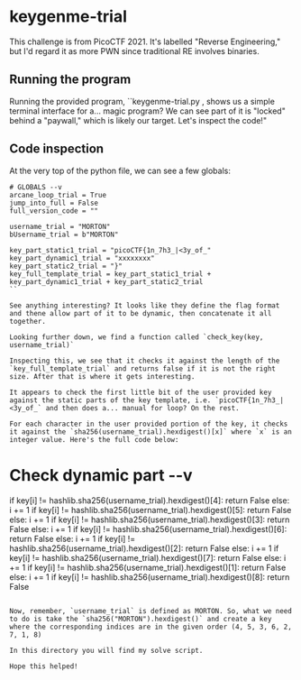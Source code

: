 # keygenme-trial
This challenge is from PicoCTF 2021. It's labelled "Reverse Engineering," but I'd regard it as more PWN since traditional RE involves binaries.

## Running the program
Running the provided program, ``keygenme-trial.py , shows us a simple terminal interface for a... magic program? We can see part of it is "locked" behind a "paywall," which is likely our target. Let's inspect the code!"

## Code inspection
At the very top of the python file, we can see a few globals:

```
# GLOBALS --v
arcane_loop_trial = True
jump_into_full = False
full_version_code = ""

username_trial = "MORTON"
bUsername_trial = b"MORTON"

key_part_static1_trial = "picoCTF{1n_7h3_|<3y_of_"
key_part_dynamic1_trial = "xxxxxxxx"
key_part_static2_trial = "}"
key_full_template_trial = key_part_static1_trial + key_part_dynamic1_trial + key_part_static2_trial
``

See anything interesting? It looks like they define the flag format and thene allow part of it to be dynamic, then concatenate it all together.

Looking further down, we find a function called `check_key(key, username_trial)` 

Inspecting this, we see that it checks it against the length of the `key_full_template_trial` and returns false if it is not the right size. After that is where it gets interesting. 

It appears to check the first little bit of the user provided key against the static parts of the key template, i.e. `picoCTF{1n_7h3_|<3y_of_` and then does a... manual for loop? On the rest. 

For each character in the user provided portion of the key, it checks it against the `sha256(username_trial).hexdigest()[x]` where `x` is an integer value. Here's the full code below:

```
# Check dynamic part --v
if key[i] != hashlib.sha256(username_trial).hexdigest()[4]:
    return False
else:
    i += 1
if key[i] != hashlib.sha256(username_trial).hexdigest()[5]:
    return False
else:
    i += 1
if key[i] != hashlib.sha256(username_trial).hexdigest()[3]:
    return False
else:
    i += 1
if key[i] != hashlib.sha256(username_trial).hexdigest()[6]:
    return False
else:
    i += 1
if key[i] != hashlib.sha256(username_trial).hexdigest()[2]:
    return False
else:
    i += 1
if key[i] != hashlib.sha256(username_trial).hexdigest()[7]:
    return False
 else:
    i += 1
if key[i] != hashlib.sha256(username_trial).hexdigest()[1]:
    return False
else:
    i += 1
if key[i] != hashlib.sha256(username_trial).hexdigest()[8]:
   return False
```

Now, remember, `username_trial` is defined as MORTON. So, what we need to do is take the `sha256("MORTON").hexdigest()` and create a key where the corresponding indices are in the given order (4, 5, 3, 6, 2, 7, 1, 8)

In this directory you will find my solve script.

Hope this helped!